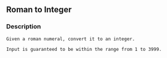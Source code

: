 ## Roman to Integer

### Description

```
Given a roman numeral, convert it to an integer.

Input is guaranteed to be within the range from 1 to 3999.
```
